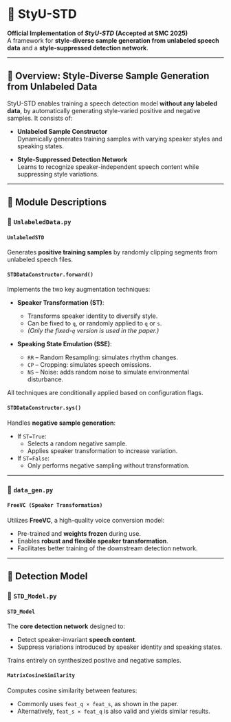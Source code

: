 # 🧠 StyU-STD

**Official Implementation of _StyU-STD_ (Accepted at SMC 2025)**  
A framework for **style-diverse sample generation from unlabeled speech data** and a **style-suppressed detection network**.

---

## 🎯 Overview: Style-Diverse Sample Generation from Unlabeled Data

StyU-STD enables training a speech detection model **without any labeled data**, by automatically generating style-varied positive and negative samples. It consists of:

- **Unlabeled Sample Constructor**  
  Dynamically generates training samples with varying speaker styles and speaking states.

- **Style-Suppressed Detection Network**  
  Learns to recognize speaker-independent speech content while suppressing style variations.

---

## 📁 Module Descriptions

### 🔹 `UnlabeledData.py`

#### `UnlabeledSTD`
Generates **positive training samples** by randomly clipping segments from unlabeled speech files.

#### `STDDataConstructor.forward()`

Implements the two key augmentation techniques:

- **Speaker Transformation (ST)**:
  - Transforms speaker identity to diversify style.
  - Can be fixed to `q`, or randomly applied to `q` or `s`.
  - _(Only the fixed-`q` version is used in the paper.)_

- **Speaking State Emulation (SSE)**:
  - `RR` – Random Resampling: simulates rhythm changes.
  - `CP` – Cropping: simulates speech omissions.
  - `NS` – Noise: adds random noise to simulate environmental disturbance.

All techniques are conditionally applied based on configuration flags.

#### `STDDataConstructor.sys()`

Handles **negative sample generation**:

- If `ST=True`:
  - Selects a random negative sample.
  - Applies speaker transformation to increase variation.
- If `ST=False`:
  - Only performs negative sampling without transformation.

---

### 🔹 `data_gen.py`

#### `FreeVC (Speaker Transformation)`

Utilizes **FreeVC**, a high-quality voice conversion model:

- Pre-trained and **weights frozen** during use.
- Enables **robust and flexible speaker transformation**.
- Facilitates better training of the downstream detection network.

---

## 🧩 Detection Model

### 🔹 `STD_Model.py`

#### `STD_Model`

The **core detection network** designed to:

- Detect speaker-invariant **speech content**.
- Suppress variations introduced by speaker identity and speaking states.

Trains entirely on synthesized positive and negative samples.

#### `MatrixCosineSimilarity`

Computes cosine similarity between features:

- Commonly uses `feat_q × feat_s`, as shown in the paper.
- Alternatively, `feat_s × feat_q` is also valid and yields similar results.

